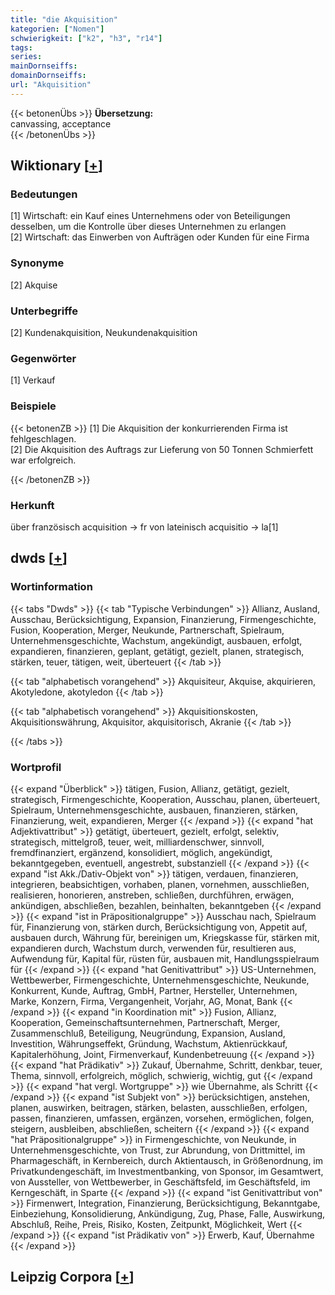 ```yaml
---
title: "die Akquisition"
kategorien: ["Nomen"]
schwierigkeit: ["k2", "h3", "r14"]
tags:
series:
mainDornseiffs:
domainDornseiffs:
url: "Akquisition"
---
```


{{< betonenÜbs >}}
**Übersetzung:**  
canvassing, acceptance  
{{< /betonenÜbs >}}

## Wiktionary [[+](https://de.wiktionary.org/wiki/Akquisition)]

### Bedeutungen
[1] Wirtschaft: ein Kauf eines Unternehmens oder von Beteiligungen desselben, um die Kontrolle über dieses Unternehmen zu erlangen  
[2] Wirtschaft: das Einwerben von Aufträgen oder Kunden für eine Firma  

### Synonyme
[2] Akquise  

### Unterbegriffe
[2] Kundenakquisition, Neukundenakquisition  

### Gegenwörter
[1] Verkauf  

### Beispiele
{{< betonenZB >}}
[1] Die Akquisition der konkurrierenden Firma ist fehlgeschlagen.  
[2] Die Akquisition des Auftrags zur Lieferung von 50 Tonnen Schmierfett war erfolgreich.  

{{< /betonenZB >}}
### Herkunft
über französisch acquisition → fr von lateinisch acquisitio → la[1]  



## dwds [[+](https://www.dwds.de/wb/Akquisition)]

### Wortinformation
{{< tabs "Dwds" >}}
{{< tab "Typische Verbindungen" >}}
Allianz, Ausland, Ausschau, Berücksichtigung, Expansion, Finanzierung, Firmengeschichte, Fusion, Kooperation, Merger, Neukunde, Partnerschaft, Spielraum, Unternehmensgeschichte, Wachstum, angekündigt, ausbauen, erfolgt, expandieren, finanzieren, geplant, getätigt, gezielt, planen, strategisch, stärken, teuer, tätigen, weit, überteuert
{{< /tab >}}

{{< tab "alphabetisch vorangehend" >}}
Akquisiteur, Akquise, akquirieren, Akotyledone, akotyledon
{{< /tab >}}

{{< tab "alphabetisch vorangehend" >}}
Akquisitionskosten, Akquisitionswährung, Akquisitor, akquisitorisch, Akranie
{{< /tab >}}

{{< /tabs >}}

### Wortprofil
{{< expand "Überblick" >}} tätigen, Fusion, Allianz, getätigt, gezielt, strategisch, Firmengeschichte, Kooperation, Ausschau, planen, überteuert, Spielraum, Unternehmensgeschichte, ausbauen, finanzieren, stärken, Finanzierung, weit, expandieren, Merger {{< /expand >}}
{{< expand "hat Adjektivattribut" >}} getätigt, überteuert, gezielt, erfolgt, selektiv, strategisch, mittelgroß, teuer, weit, milliardenschwer, sinnvoll, fremdfinanziert, ergänzend, konsolidiert, möglich, angekündigt, bekanntgegeben, eventuell, angestrebt, substanziell {{< /expand >}}
{{< expand "ist Akk./Dativ-Objekt von" >}} tätigen, verdauen, finanzieren, integrieren, beabsichtigen, vorhaben, planen, vornehmen, ausschließen, realisieren, honorieren, anstreben, schließen, durchführen, erwägen, ankündigen, abschließen, bezahlen, beinhalten, bekanntgeben {{< /expand >}}
{{< expand "ist in Präpositionalgruppe" >}} Ausschau nach, Spielraum für, Finanzierung von, stärken durch, Berücksichtigung von, Appetit auf, ausbauen durch, Währung für, bereinigen um, Kriegskasse für, stärken mit, expandieren durch, Wachstum durch, verwenden für, resultieren aus, Aufwendung für, Kapital für, rüsten für, ausbauen mit, Handlungsspielraum für {{< /expand >}}
{{< expand "hat Genitivattribut" >}} US-Unternehmen, Wettbewerber, Firmengeschichte, Unternehmensgeschichte, Neukunde, Konkurrent, Kunde, Auftrag, GmbH, Partner, Hersteller, Unternehmen, Marke, Konzern, Firma, Vergangenheit, Vorjahr, AG, Monat, Bank {{< /expand >}}
{{< expand "in Koordination mit" >}} Fusion, Allianz, Kooperation, Gemeinschaftsunternehmen, Partnerschaft, Merger, Zusammenschluß, Beteiligung, Neugründung, Expansion, Ausland, Investition, Währungseffekt, Gründung, Wachstum, Aktienrückkauf, Kapitalerhöhung, Joint, Firmenverkauf, Kundenbetreuung {{< /expand >}}
{{< expand "hat Prädikativ" >}} Zukauf, Übernahme, Schritt, denkbar, teuer, Thema, sinnvoll, erfolgreich, möglich, schwierig, wichtig, gut {{< /expand >}}
{{< expand "hat vergl. Wortgruppe" >}} wie Übernahme, als Schritt {{< /expand >}}
{{< expand "ist Subjekt von" >}} berücksichtigen, anstehen, planen, auswirken, beitragen, stärken, belasten, ausschließen, erfolgen, passen, finanzieren, umfassen, ergänzen, vorsehen, ermöglichen, folgen, steigern, ausbleiben, abschließen, scheitern {{< /expand >}}
{{< expand "hat Präpositionalgruppe" >}} in Firmengeschichte, von Neukunde, in Unternehmensgeschichte, von Trust, zur Abrundung, von Drittmittel, im Pharmageschäft, in Kernbereich, durch Aktientausch, in Größenordnung, im Privatkundengeschäft, im Investmentbanking, von Sponsor, im Gesamtwert, von Aussteller, von Wettbewerber, in Geschäftsfeld, im Geschäftsfeld, im Kerngeschäft, in Sparte {{< /expand >}}
{{< expand "ist Genitivattribut von" >}} Firmenwert, Integration, Finanzierung, Berücksichtigung, Bekanntgabe, Einbeziehung, Konsolidierung, Ankündigung, Zug, Phase, Falle, Auswirkung, Abschluß, Reihe, Preis, Risiko, Kosten, Zeitpunkt, Möglichkeit, Wert {{< /expand >}}
{{< expand "ist Prädikativ von" >}} Erwerb, Kauf, Übernahme {{< /expand >}}

## Leipzig Corpora [[+](https://corpora.uni-leipzig.de/en/res?word=Akquisition&corpusId=deu_newscrawl-public_2018)]

